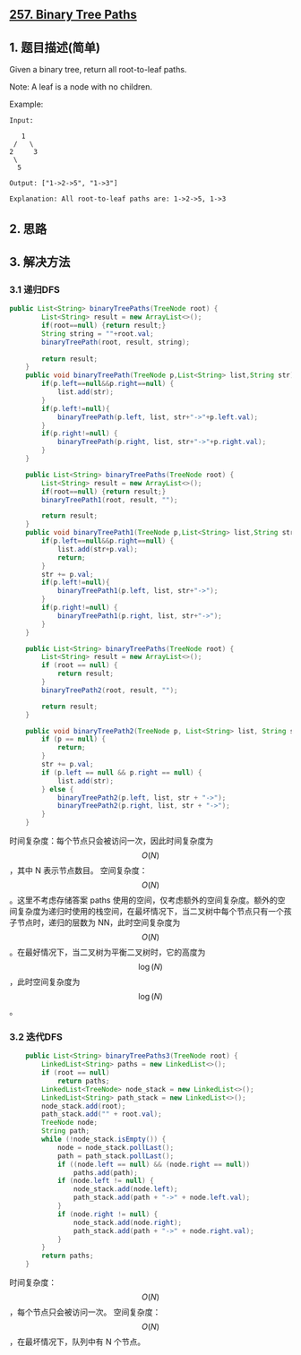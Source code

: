 ## [257. Binary Tree Paths](https://leetcode-cn.com/problems/binary-tree-paths/)

## 1. 题目描述(简单)

Given a binary tree, return all root-to-leaf paths.

Note: A leaf is a node with no children.

Example:
```
Input:

   1
 /   \
2     3
 \
  5

Output: ["1->2->5", "1->3"]

Explanation: All root-to-leaf paths are: 1->2->5, 1->3
```

## 2. 思路

## 3. 解决方法

### 3.1 递归DFS


```java
public List<String> binaryTreePaths(TreeNode root) {
        List<String> result = new ArrayList<>();
        if(root==null) {return result;}
        String string = ""+root.val;
        binaryTreePath(root, result, string);
        
        return result;
    }
    public void binaryTreePath(TreeNode p,List<String> list,String str) {
		if(p.left==null&&p.right==null) {
			list.add(str);
		}
		if(p.left!=null){
			binaryTreePath(p.left, list, str+"->"+p.left.val);
		}
		if(p.right!=null) {
			binaryTreePath(p.right, list, str+"->"+p.right.val);
		}
	}
```


```java
	public List<String> binaryTreePaths(TreeNode root) {
		List<String> result = new ArrayList<>();
		if(root==null) {return result;}
		binaryTreePath1(root, result, "");

		return result;
	}
	public void binaryTreePath1(TreeNode p,List<String> list,String str) {
		if(p.left==null&&p.right==null) {
			list.add(str+p.val);
			return;
		}
		str += p.val;
		if(p.left!=null){
			binaryTreePath1(p.left, list, str+"->");
		}
		if(p.right!=null) {
			binaryTreePath1(p.right, list, str+"->");
		}
	}
```



```java
    public List<String> binaryTreePaths(TreeNode root) {
        List<String> result = new ArrayList<>();
        if (root == null) {
            return result;
        }
        binaryTreePath2(root, result, "");

        return result;
    }

    public void binaryTreePath2(TreeNode p, List<String> list, String str) {
        if (p == null) {
            return;
        }
        str += p.val;
        if (p.left == null && p.right == null) {
            list.add(str);
        } else {
            binaryTreePath2(p.left, list, str + "->");
            binaryTreePath2(p.right, list, str + "->");
        }
    }
```
时间复杂度：每个节点只会被访问一次，因此时间复杂度为 $$O(N)$$，其中 N 表示节点数目。
空间复杂度：$$O(N)$$。这里不考虑存储答案 paths 使用的空间，仅考虑额外的空间复杂度。额外的空间复杂度为递归时使用的栈空间，在最坏情况下，当二叉树中每个节点只有一个孩子节点时，递归的层数为 NN，此时空间复杂度为 $$O(N)$$。在最好情况下，当二叉树为平衡二叉树时，它的高度为 $$\log(N)$$，此时空间复杂度为 $$\log(N)$$。


### 3.2 迭代DFS


```java
    public List<String> binaryTreePaths3(TreeNode root) {
        LinkedList<String> paths = new LinkedList<>();
        if (root == null)
            return paths;
        LinkedList<TreeNode> node_stack = new LinkedList<>();
        LinkedList<String> path_stack = new LinkedList<>();
        node_stack.add(root);
        path_stack.add("" + root.val);
        TreeNode node;
        String path;
        while (!node_stack.isEmpty()) {
            node = node_stack.pollLast();
            path = path_stack.pollLast();
            if ((node.left == null) && (node.right == null))
                paths.add(path);
            if (node.left != null) {
                node_stack.add(node.left);
                path_stack.add(path + "->" + node.left.val);
            }
            if (node.right != null) {
                node_stack.add(node.right);
                path_stack.add(path + "->" + node.right.val);
            }
        }
        return paths;
    }
```
时间复杂度：$$O(N)$$，每个节点只会被访问一次。
空间复杂度：$$O(N)$$，在最坏情况下，队列中有 N 个节点。

